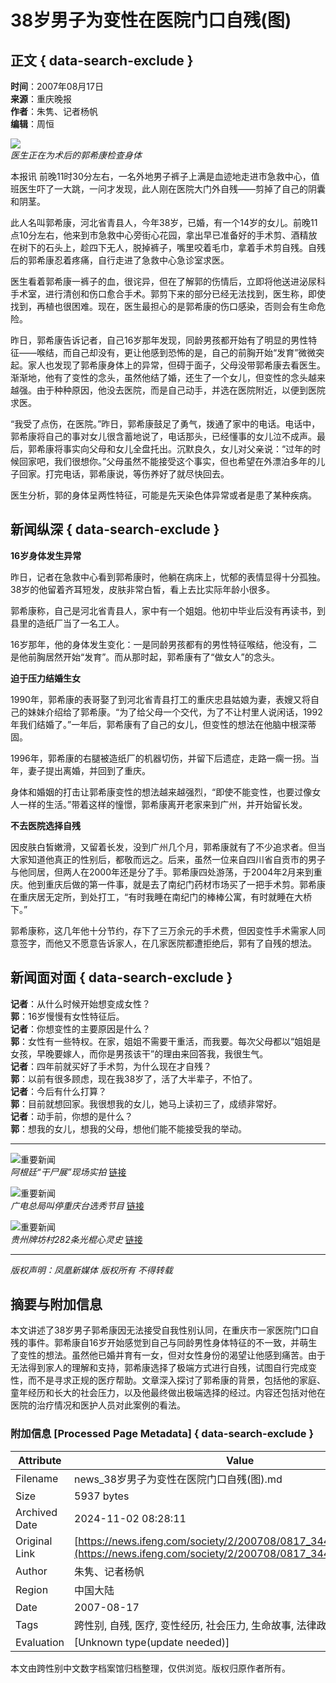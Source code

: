 # 38岁男子为变性在医院门口自残(图) 

## 正文 { data-search-exclude }


**时间**：2007年08月17日  
**来源**：重庆晚报  
**作者**：朱隽、记者杨帆  
**编辑**：周恒  

![](http://img.ifeng.com/res/200708/0817_146285.jpg)  
*医生正在为术后的郭希康检查身体*

本报讯 前晚11时30分左右，一名外地男子裤子上满是血迹地走进市急救中心，值班医生吓了一大跳，一问才发现，此人刚在医院大门外自残——剪掉了自己的阴囊和阴茎。

此人名叫郭希康，河北省青县人，今年38岁，已婚，有一个14岁的女儿。前晚11点10分左右，他来到市急救中心旁街心花园，拿出早已准备好的手术剪、酒精放在树下的石头上，趁四下无人，脱掉裤子，嘴里咬着毛巾，拿着手术剪自残。自残后的郭希康忍着疼痛，自行走进了急救中心急诊室求医。

医生看着郭希康一裤子的血，很诧异，但在了解郭的伤情后，立即将他送进泌尿科手术室，进行清创和伤口愈合手术。郭剪下来的部分已经无法找到，医生称，即使找到，再植也很困难。现在，医生最担心的是郭希康的伤口感染，否则会有生命危险。

昨日，郭希康告诉记者，自己16岁那年发现，同龄男孩都开始有了明显的男性特征——喉结，而自己却没有，更让他感到恐怖的是，自己的前胸开始“发育”微微突起。家人也发现了郭希康身体上的异常，但碍于面子，父母没带郭希康去看医生。渐渐地，他有了变性的念头，虽然他结了婚，还生了一个女儿，但变性的念头越来越强。由于种种原因，他没去医院，而是自己动手，并选在医院附近，以便到医院求医。

“我受了点伤，在医院。”昨日，郭希康鼓足了勇气，拨通了家中的电话。电话中，郭希康将自己的事对女儿很含蓄地说了，电话那头，已经懂事的女儿泣不成声。最后，郭希康将事实向父母和女儿全盘托出。沉默良久，女儿对父亲说：“过年的时候回家吧，我们很想你。”父母虽然不能接受这个事实，但也希望在外漂泊多年的儿子回家。打完电话，郭希康说，等伤养好了就尽快回去。

医生分析，郭的身体呈两性特征，可能是先天染色体异常或者是患了某种疾病。

## 新闻纵深 { data-search-exclude }

**16岁身体发生异常**

昨日，记者在急救中心看到郭希康时，他躺在病床上，忧郁的表情显得十分孤独。38岁的他留着齐耳短发，皮肤非常白皙，看上去比实际年龄小很多。

郭希康称，自己是河北省青县人，家中有一个姐姐。他初中毕业后没有再读书，到县里的造纸厂当了一名工人。

16岁那年，他的身体发生变化：一是同龄男孩都有的男性特征喉结，他没有，二是他前胸居然开始“发育”。而从那时起，郭希康有了“做女人”的念头。

**迫于压力结婚生女**

1990年，郭希康的表哥娶了到河北省青县打工的重庆忠县姑娘为妻，表嫂又将自己的妹妹介绍给了郭希康。“为了给父母一个交代，为了不让村里人说闲话，1992年我们结婚了。”一年后，郭希康有了自己的女儿，但变性的想法在他脑中根深蒂固。

1996年，郭希康的右腿被造纸厂的机器切伤，并留下后遗症，走路一瘸一拐。当年，妻子提出离婚，并回到了重庆。

身体和婚姻的打击让郭希康变性的想法越来越强烈，“即使不能变性，也要过像女人一样的生活。”带着这样的憧憬，郭希康离开老家来到广州，并开始留长发。

**不去医院选择自残**

因皮肤白皙嫩滑，又留着长发，没到广州几个月，郭希康就有了不少追求者。但当大家知道他真正的性别后，都敬而远之。后来，虽然一位来自四川省自贡市的男子与他同居，但两人在2000年还是分了手。郭希康四处游荡，于2004年2月来到重庆。他到重庆后做的第一件事，就是去了南纪门药材市场买了一把手术剪。郭希康在重庆居无定所，到处打工，“有时我睡在南纪门的棒棒公寓，有时就睡在大桥下。”

郭希康称，这几年他十分节约，存下了三万余元的手术费，但因变性手术需家人同意签字，而他又不愿意告诉家人，在几家医院都遭拒绝后，郭有了自残的想法。

## 新闻面对面 { data-search-exclude }

**记者**：从什么时候开始想变成女性？  
**郭**：16岁慢慢有女性特征后。  
**记者**：你想变性的主要原因是什么？  
**郭**：女性有一些特权。在家，姐姐不需要干重活，而我要。每次父母都以“姐姐是女孩，早晚要嫁人，而你是男孩该干”的理由来回答我，我很生气。  
**记者**：四年前就买好了手术剪，为什么现在才自残？  
**郭**：以前有很多顾虑，现在我38岁了，活了大半辈子，不怕了。  
**记者**：今后有什么打算？  
**郭**：目前就想回家。我很想我的女儿，她马上读初三了，成绩非常好。  
**记者**：动手前，你想的是什么？  
**郭**：想我的女儿，想我的父母，想他们能不能接受我的举动。  

---

![重要新闻](http://img.ifeng.com/tres/news/0816_146027.jpg)  
*阿根廷“干尸展”现场实拍* [链接](http://news.ifeng.com/photo/other/200708/0816_1399_191086.shtml)

![重要新闻](http://img.ifeng.com/tres/news/0816_145975.jpg)  
*广电总局叫停重庆台选秀节目* [链接](http://news.ifeng.com/photo/society/200708/0816_1400_190923.shtml)

![重要新闻](http://img.ifeng.com/tres/news/0816_145928.jpg)  
*贵州牌坊村282条光棍心灵史* [链接](http://news.ifeng.com/society/2/200708/0816_344_190857.shtml)

---

*版权声明：凤凰新媒体 版权所有 不得转载*

## 摘要与附加信息

<!-- tcd_abstract -->
本文讲述了38岁男子郭希康因无法接受自我性别认同，在重庆市一家医院门口自残的事件。郭希康自16岁开始感觉到自己与同龄男性身体特征的不一致，并萌生了变性的想法。虽然他已婚并育有一女，但对女性身份的渴望让他感到痛苦。由于无法得到家人的理解和支持，郭希康选择了极端方式进行自残，试图自行完成变性，而不是寻求正规的医疗帮助。文章深入探讨了郭希康的背景，包括他的家庭、童年经历和长大的社会压力，以及他最终做出极端选择的经过。内容还包括对他在医院的治疗情况和医护人员对此案例的看法。
<!-- tcd_abstract_end -->

### 附加信息 [Processed Page Metadata] { data-search-exclude }

| Attribute       | Value                                  |
|-----------------|----------------------------------------|
| Filename        | news_38岁男子为变性在医院门口自残(图).md                             |
| Size            | 5937 bytes                           |
| Archived Date   | 2024-11-02 08:28:11                             |
| Original Link   | [https://news.ifeng.com/society/2/200708/0817_344_191895.shtml](https://news.ifeng.com/society/2/200708/0817_344_191895.shtml)                       |
| Author          | 朱隽、记者杨帆                               |
| Region          | 中国大陆                               |
| Date            | 2007-08-17                                 |
| Tags            | 跨性别, 自残, 医疗, 变性经历, 社会压力, 生命故事, 法律政策, 生存现状                                 |
| Evaluation            | [Unknown type(update needed)]                                 |
<!-- tcd_table_end -->

本文由跨性别中文数字档案馆归档整理，仅供浏览。版权归原作者所有。
